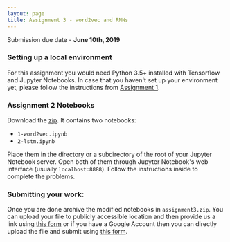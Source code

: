 ```yaml
---
layout: page
title: Assignment 3 - word2vec and RNNs
---
```

Submission due date - **June 10th, 2019**


### Setting up a local environment

For this assignment you would need Python 3.5+ installed with Tensorflow
and Jupyter Notebooks. In case that you haven't set up your environment yet,
please follow the instructions from [Assignment 1](/assignments/2019/assignment1/).

### Assignment 2 Notebooks
Download the [zip](https://drive.google.com/open?id=1CuoMXrEo3GnHmqtzRP0lvax8THPUjBKE).
It contains two notebooks:

- `1-word2vec.ipynb`
- `2-lstm.ipynb`

Place them in the directory or a subdirectory of the root of your Jupyter
Notebook server. Open both of them through Jupyter Notebook's web interface
(usually `localhost:8888`). Follow the instructions inside to complete the
problems.

### Submitting your work:

Once you are done archive the modified notebooks in `assignment3.zip`. You can
upload your file to publicly accessible location and
then provide us a link using [this form](https://forms.gle/ckhXAqPJgZBaDocd8)
or if you have a Google Account then you can directly upload the file and submit
using [this form](https://forms.gle/nWesyx76u87iNebx5).

